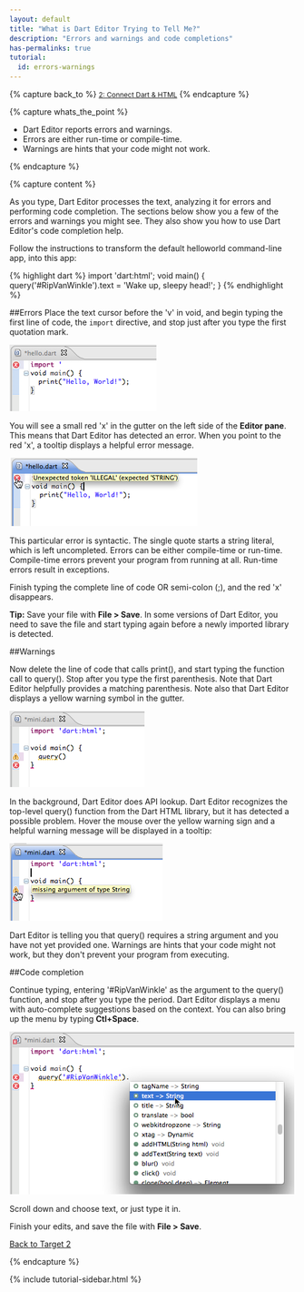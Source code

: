 ```yaml
---
layout: default
title: "What is Dart Editor Trying to Tell Me?"
description: "Errors and warnings and code completions"
has-permalinks: true
tutorial:
  id: errors-warnings
---
```


{% capture back_to %}
<a href="index.html" style="font-size: 9pt">2: Connect Dart &amp; HTML</a>
{% endcapture %}

{% capture whats_the_point %}

* Dart Editor reports errors and warnings.
* Errors are either run-time or compile-time.
* Warnings are hints that your code might not work.

{% endcapture %}

{% capture content %}

As you type, Dart Editor processes the text,
analyzing it for errors and performing code completion.
The sections below show you a few of the errors and
warnings you might see.
They also show you how to use Dart Editor's code completion help.

Follow the instructions to transform
the default helloworld command-line app,
into this app:

{% highlight dart %}
import 'dart:html';
void main() {
  query('#RipVanWinkle').text = 'Wake up, sleepy head!';
}
{% endhighlight %}

##Errors
Place the text cursor before the 'v' in void,
and begin typing the first line of code,
the `import` directive,
and stop just after you type the first quotation mark.

<img src="images/error-editor-screenshot.png"
     alt="Dart Editor error">

You will see a small red 'x'
in the gutter on the left side of the **Editor pane**.
This means that Dart Editor has detected an error.
When you point to the red 'x',
a tooltip displays a helpful error message.

<img src="images/error-tooltip-screenshot.png"
     alt="Dart Editor error tooltip">

This particular error is syntactic.
The single quote starts a string literal,
which is left uncompleted.
Errors can be either compile-time or run-time.
Compile-time errors prevent your program from running at all.
Run-time errors result in exceptions.

Finish typing the complete line of code OR semi-colon (;),
and the red 'x' disappears.

**Tip:** Save your file with **File > Save**.
In some versions of Dart Editor,
you need to save the file and start typing again
before a newly imported library is detected.

##Warnings

Now delete the line of code that calls print(),
and start typing the function call to query().
Stop after you type the first parenthesis.
Note that Dart Editor helpfully provides a matching parenthesis.
Note also that Dart Editor displays
a yellow warning symbol in the gutter.

<img src="images/warning-editor-screenshot.png"
     alt="Dart Editor warning">

In the background, Dart Editor does API lookup.
Dart Editor recognizes the top-level query() function
from the Dart HTML library,
but it has detected a possible problem.
Hover the mouse over the yellow warning sign and 
a helpful warning message will be displayed in a tooltip:

<img src="images/warning-tooltip-screenshot.png"
     alt="Dart Editor warning tooltip">

Dart Editor is telling you that query() requires
a string argument and you have not yet provided one.
Warnings are hints that your code might not work,
but they don't prevent your program from executing.

##Code completion

Continue typing, entering '#RipVanWinkle'
as the argument to the query() function,
and stop after you type the period.
Dart Editor displays a menu with auto-complete suggestions
based on the context.
You can also bring up the menu by typing **Ctl+Space**.

<img src="images/query-api-lookup.png"
     alt="Lookup query in Dart libraries in Dart Editor">

Scroll down and choose text, or just type it in.

Finish your edits,
and save the file with **File > Save**.

<div class="row">
  <div class="span3">
  <a href="index.html"><i class="icon-chevron-left"> </i> Back to Target 2</a>
  </div>
</div>

{% endcapture %}

{% include tutorial-sidebar.html %}
